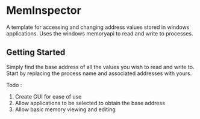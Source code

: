 # MemInspector

A template for accessing and changing address values stored in windows applications. 
Uses the windows memoryapi to read and write to processes. 

## Getting Started

Simply find the base address of all the values you wish to read and write to.
Start by replacing the process name and associated addresses with yours.

Todo : 
1. Create GUI for ease of use
2. Allow applications to be selected to obtain the base address
3. Allow basic memory viewing and editing
